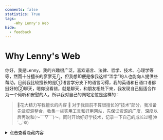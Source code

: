 ```yaml
---
comments: false
statistics: True
tags:
	-Why Lenny's Web
hide:
  - feedback
---
```


# Why Lenny's Web
你好，我是Lenny，我的兴趣很广泛，喜欢语言、法律、哲学、技术、心理学等等，然而十分擅长的寥寥无几，但我想即便是像我这样“滥学”的人也能向人提供些帮助。目前我比较擅长的是①语言学分支下的语言习得，我的英语和日语口语都挺好的②聊天，嗯你没看错，就是聊天，和朋友相处下来，我发现自己挺适合作为一个倾听和安慰的人。所以我对自己的网站定位是这样的：
>🥰花大精力写我擅长的内容
>:hugs: 对于我目前不算很擅长的“技术”部分，我准备先做资源整合，收集一些实用工具和好用网站，先保证资源的广度，深度以后再说和(～￣▽￣)～。同时开始好好学技术，记录一下自己的成长过程(❁´◡`❁)
<details>
  <summary>点击查看隐藏内容</summary>
如果你还能看到上面这句话,那说明我的技术还没学到位
</details>

